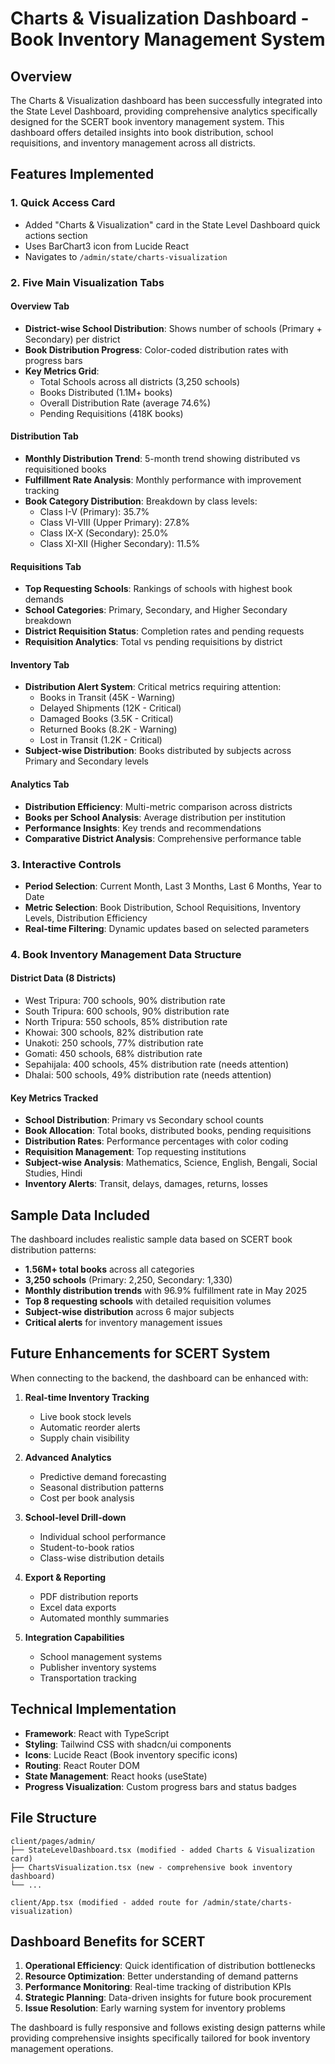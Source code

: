 # Charts & Visualization Dashboard - Book Inventory Management System

## Overview

The Charts & Visualization dashboard has been successfully integrated into the State Level Dashboard, providing comprehensive analytics specifically designed for the SCERT book inventory management system. This dashboard offers detailed insights into book distribution, school requisitions, and inventory management across all districts.

## Features Implemented

### 1. **Quick Access Card**

- Added "Charts & Visualization" card in the State Level Dashboard quick actions section
- Uses BarChart3 icon from Lucide React
- Navigates to `/admin/state/charts-visualization`

### 2. **Five Main Visualization Tabs**

#### **Overview Tab**

- **District-wise School Distribution**: Shows number of schools (Primary + Secondary) per district
- **Book Distribution Progress**: Color-coded distribution rates with progress bars
- **Key Metrics Grid**:
  - Total Schools across all districts (3,250 schools)
  - Books Distributed (1.1M+ books)
  - Overall Distribution Rate (average 74.6%)
  - Pending Requisitions (418K books)

#### **Distribution Tab**

- **Monthly Distribution Trend**: 5-month trend showing distributed vs requisitioned books
- **Fulfillment Rate Analysis**: Monthly performance with improvement tracking
- **Book Category Distribution**: Breakdown by class levels:
  - Class I-V (Primary): 35.7%
  - Class VI-VIII (Upper Primary): 27.8%
  - Class IX-X (Secondary): 25.0%
  - Class XI-XII (Higher Secondary): 11.5%

#### **Requisitions Tab**

- **Top Requesting Schools**: Rankings of schools with highest book demands
- **School Categories**: Primary, Secondary, and Higher Secondary breakdown
- **District Requisition Status**: Completion rates and pending requests
- **Requisition Analytics**: Total vs pending requisitions by district

#### **Inventory Tab**

- **Distribution Alert System**: Critical metrics requiring attention:
  - Books in Transit (45K - Warning)
  - Delayed Shipments (12K - Critical)
  - Damaged Books (3.5K - Critical)
  - Returned Books (8.2K - Warning)
  - Lost in Transit (1.2K - Critical)
- **Subject-wise Distribution**: Books distributed by subjects across Primary and Secondary levels

#### **Analytics Tab**

- **Distribution Efficiency**: Multi-metric comparison across districts
- **Books per School Analysis**: Average distribution per institution
- **Performance Insights**: Key trends and recommendations
- **Comparative District Analysis**: Comprehensive performance table

### 3. **Interactive Controls**

- **Period Selection**: Current Month, Last 3 Months, Last 6 Months, Year to Date
- **Metric Selection**: Book Distribution, School Requisitions, Inventory Levels, Distribution Efficiency
- **Real-time Filtering**: Dynamic updates based on selected parameters

### 4. **Book Inventory Management Data Structure**

#### **District Data (8 Districts)**

- West Tripura: 700 schools, 90% distribution rate
- South Tripura: 600 schools, 90% distribution rate
- North Tripura: 550 schools, 85% distribution rate
- Khowai: 300 schools, 82% distribution rate
- Unakoti: 250 schools, 77% distribution rate
- Gomati: 450 schools, 68% distribution rate
- Sepahijala: 400 schools, 45% distribution rate (needs attention)
- Dhalai: 500 schools, 49% distribution rate (needs attention)

#### **Key Metrics Tracked**

- **School Distribution**: Primary vs Secondary school counts
- **Book Allocation**: Total books, distributed books, pending requisitions
- **Distribution Rates**: Performance percentages with color coding
- **Requisition Management**: Top requesting institutions
- **Subject-wise Analysis**: Mathematics, Science, English, Bengali, Social Studies, Hindi
- **Inventory Alerts**: Transit, delays, damages, returns, losses

## Sample Data Included

The dashboard includes realistic sample data based on SCERT book distribution patterns:

- **1.56M+ total books** across all categories
- **3,250 schools** (Primary: 2,250, Secondary: 1,330)
- **Monthly distribution trends** with 96.9% fulfillment rate in May 2025
- **Top 8 requesting schools** with detailed requisition volumes
- **Subject-wise distribution** across 6 major subjects
- **Critical alerts** for inventory management issues

## Future Enhancements for SCERT System

When connecting to the backend, the dashboard can be enhanced with:

1. **Real-time Inventory Tracking**

   - Live book stock levels
   - Automatic reorder alerts
   - Supply chain visibility

2. **Advanced Analytics**

   - Predictive demand forecasting
   - Seasonal distribution patterns
   - Cost per book analysis

3. **School-level Drill-down**

   - Individual school performance
   - Student-to-book ratios
   - Class-wise distribution details

4. **Export & Reporting**

   - PDF distribution reports
   - Excel data exports
   - Automated monthly summaries

5. **Integration Capabilities**
   - School management systems
   - Publisher inventory systems
   - Transportation tracking

## Technical Implementation

- **Framework**: React with TypeScript
- **Styling**: Tailwind CSS with shadcn/ui components
- **Icons**: Lucide React (Book inventory specific icons)
- **Routing**: React Router DOM
- **State Management**: React hooks (useState)
- **Progress Visualization**: Custom progress bars and status badges

## File Structure

```
client/pages/admin/
├── StateLevelDashboard.tsx (modified - added Charts & Visualization card)
├── ChartsVisualization.tsx (new - comprehensive book inventory dashboard)
└── ...

client/App.tsx (modified - added route for /admin/state/charts-visualization)
```

## Dashboard Benefits for SCERT

1. **Operational Efficiency**: Quick identification of distribution bottlenecks
2. **Resource Optimization**: Better understanding of demand patterns
3. **Performance Monitoring**: Real-time tracking of distribution KPIs
4. **Strategic Planning**: Data-driven insights for future book procurement
5. **Issue Resolution**: Early warning system for inventory problems

The dashboard is fully responsive and follows existing design patterns while providing comprehensive insights specifically tailored for book inventory management operations.
